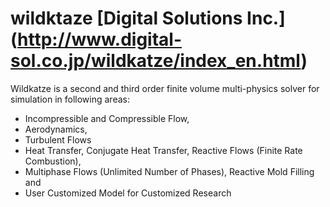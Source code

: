 # wildktaze [Digital Solutions Inc.]  (http://www.digital-sol.co.jp/wildkatze/index_en.html)

Wildkatze is a second and third order finite volume multi-physics solver for simulation in following areas:

- Incompressible and Compressible Flow,
- Aerodynamics,
- Turbulent Flows
- Heat Transfer, Conjugate Heat Transfer, Reactive Flows (Finite Rate Combustion),
- Multiphase Flows (Unlimited Number of Phases), Reactive Mold Filling and
- User Customized Model for Customized Research
